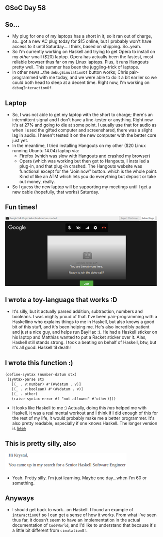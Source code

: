 ## GSoC Day 58

## So...
 - My plug for one of my laptops has a short in it, so it ran out of charge, so...got a new AC plug today for $15 online,
   but I probably won't have access to it until Saturday....I think, based on shipping. So..yeah. 
 - So I'm currently working on Haskell and trying to get Opera to install on my *other* small ($20) laptop.
   Opera has actually been the fastest, most reliable browser thus far on my Linux laptops. Plus, it runs Hangouts pretty well.
   This summer has been the juggling-trick of laptops. 
 - In other news...the ```debugSimulationOf``` button works; Chris pair-programmed with me today, and we were able
   to do it a bit earlier so we could both head to sleep at a decent time. Right now, I'm working on ```debugInteractionOf```.
   
## Laptop
 - So, I was not able to get my laptop with the short to charge; there's an intermittent signal and I don't 
   have a line-tester or anything. Right now it's at 27% and going to die at some point. I usually use that
   for audio as when I used the gifted computer and screenshared, there was a slight lag in audio.
   I haven't tested it on the new computer with the better core just yet.
 - In the meantime, I tried installing Hangouts on my other ($20 Linux running Ubuntu 14.04) laptop via:
   - Firefox (which was slow with Hangouts and crashed my browser)
   - Opera (which was working but then got to Hangouts, I installed a plug-in, and that plug-in crashed.
     The Hangouts website was functional except for the "Join now" button..which is the whole point.
     Kind of like an ATM which lets you do everything but deposit or take out money, really.
  - So I guess the new laptop will be supporting my meetings until I get a new cable (hopefully, that works)
    Saturday.
 
## Fun times!

<img src="/images/gsocbreak/crashed.png" width="500">  
   
## I wrote a toy-language that works :D
 - It's silly, but it actually parsed addition, subtraction, numbers and booleans. I was mighty proud of that.
   I've been pair-programming with a Haskellino who explains things to me in Haskell, but also knows a good bit 
   of this stuff, and it's been helping me. He's also incredibly patient and just a nice guy, and helps run
   BayHac :). He had a Haskell sticker on his laptop and Matthias wanted to put a Racket sticker over it. Alas,
   Haskell still stands strong. I took a beating on behalf of Haskell, btw, but it's all good. Haskell til death!
 
## I wrote this function :)
 
 ```
 (define-syntax (number-datum stx)
  (syntax-parse stx
    [(_ . v:number) #'(#%datum . v)]
    [(_ . v:boolean) #'(#%datum . v)]
    [(_ . other) 
    (raise-syntax-error #f "not allowed" #'other)]))
 ```
  - It looks like Haskell to me :) Actually, doing this *has* helped me with Haskell. It was a real mental workout
    and I think if I did enough of this for the rest of my life, it would probably make me a better programmer.
    It's also pretty readable, especially if one knows Haskell. The longer version is [here](https://github.com/kammitama5/racket_jacket/blob/master/algebra.rkt)
  
## This is pretty silly, also
 
 <img src="/images/gsocbreak/umm.png" width="400">
 
 - Yeah. Pretty silly. I'm just learning. Maybe one day...when I'm 60 or something.
 
## Anyways
 - I should get back to work...on Haskell. I found an example of ```interactionOf``` so I can get a sense of how it
   works. From what I've seen thus far, it doesn't seem to have an implementation in the actual documentation
   of ```CodeWorld```, and I'd like to understand that because it's a little bit different from ```simulationOf```.
